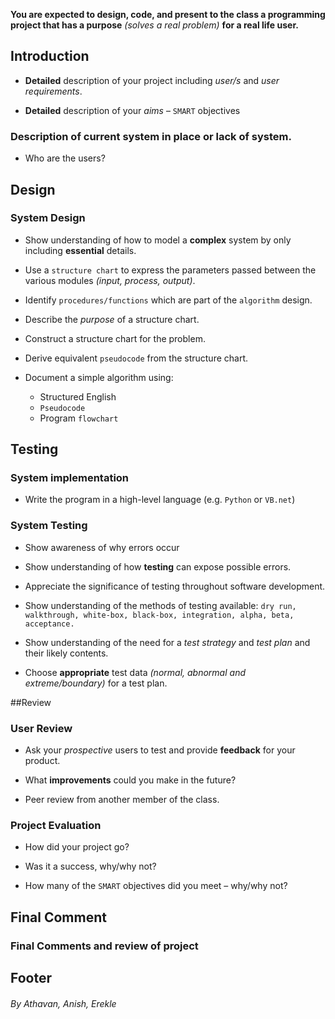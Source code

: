 **You are expected to design, code, and present to the class a programming project that has a purpose** *(solves a real problem)* **for a real life user.**

## **Introduction**
* **Detailed** description of your project including *user/s* and *user requirements*.

* **Detailed** description of your *aims* – `SMART` objectives

### Description of current system in place or lack of system. 

* Who are the users?

## Design
	 
### **System Design**

* Show understanding of how to model a **complex** system by only including **essential** details.

* Use a `structure chart` to express the parameters passed between the various modules *(input, process, output)*.

* Identify `procedures/functions` which are part of the `algorithm` design.

* Describe the *purpose* of a structure chart.

* Construct a structure chart for the problem.

* Derive equivalent `pseudocode` from the structure chart.

* Document a simple algorithm using:
	* Structured English
	* `Pseudocode`
	* Program `flowchart`
	
## Testing
				 
### **System implementation** 

* Write the program in a high-level language (e.g. `Python` or `VB.net`)
		 
### **System Testing**

* Show awareness of why errors occur

* Show understanding of how **testing** can expose possible errors.

* Appreciate the significance of testing throughout software development.

* Show understanding of the methods of testing available: `dry run, walkthrough, white-box, black-box, integration, alpha, beta, acceptance.`

* Show understanding of the need for a *test strategy* and *test plan* and their likely contents.

* Choose **appropriate** test data *(normal, abnormal and extreme/boundary)* for a test plan.

##Review
		 
### **User Review**
* Ask your *prospective* users to test and provide **feedback** for your product.

* What **improvements** could you make in the future?

* Peer review from another member of the class.
		  
### **Project Evaluation**

* How did your project go?

* Was it a success, why/why not?

* How many of the `SMART` objectives did you meet – why/why not?

## Final Comment

### Final Comments and review of project

## Footer

###### By Athavan, Anish, Erekle

